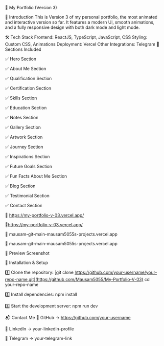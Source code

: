 🚀 My Portfolio (Version 3)

🌟 Introduction
This is Version 3 of my personal portfolio, the most animated and interactive version so far. It features a modern UI, smooth animations, and a fully responsive design with both dark mode and light mode.

🛠️ Tech Stack
Frontend: ReactJS, TypeScript, JavaScript, CSS
Styling: Custom CSS, Animations
Deployment: Vercel
Other Integrations: Telegram
📂 Sections Included

✅ Hero Section

✅ About Me Section

✅ Qualification Section

✅ Certification Section

✅ Skills Section

✅ Education Section

✅ Notes Section

✅ Gallery Section

✅ Artwork Section

✅ Journey Section

✅ Inspirations Section

✅ Future Goals Section

✅ Fun Facts About Me Section

✅ Blog Section

✅ Testimonial Section

✅ Contact Section

🚀 https://my-portfolio-v-03.vercel.app/

🔗https://my-portfolio-v-03.vercel.app/


🔎 mausam-git-main-mausam5055s-projects.vercel.app

🔗 mausam-git-main-mausam5055s-projects.vercel.app



📸 Preview Screenshot

🔧 Installation & Setup

1️⃣ Clone the repository:
[git clone https://github.com/your-username/your-repo-name.git](https://github.com/Mausam5055/My-Portfolio-V-03)
cd your-repo-name

2️⃣ Install dependencies:
npm install

3️⃣ Start the development server:
npm run dev

📬 Contact Me
🔹 GitHub → https://github.com/your-username

🔹 LinkedIn → your-linkedin-profile

🔹 Telegram → your-telegram-link


